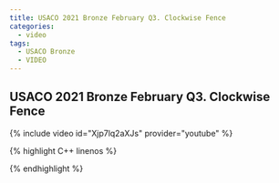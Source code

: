 ```yaml
---
title: USACO 2021 Bronze February Q3. Clockwise Fence
categories:
  - video
tags:
  - USACO Bronze
  - VIDEO 
---
```

  
## USACO 2021 Bronze February Q3. Clockwise Fence  
  
{% include video id="Xjp7lq2aXJs" provider="youtube" %}
  
  
{% highlight C++ linenos %}
  
{% endhighlight %}  


